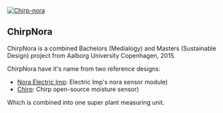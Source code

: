 [![Chirp-nora](https://github.com/bobbyziom/chirp-nora/blob/master/pics/IMG_0120.JPG)](http://bobbytech.dk/)

## ChirpNora

ChirpNora is a combined Bachelors (Medialogy) and Masters (Sustainable Design) project from Aalborg University Copenhagen, 2015.

ChirpNora have it's name from two reference designs:
- [Nora Electric Imp](https://electricimp.com/docs/hardware/resources/reference-designs/nora/): Electric Imp's nora sensor module)
- [Chirp](http://wemakethings.net/chirp/): Chirp open-source moisture sensor)

Which is combined into one super plant measuring unit.

